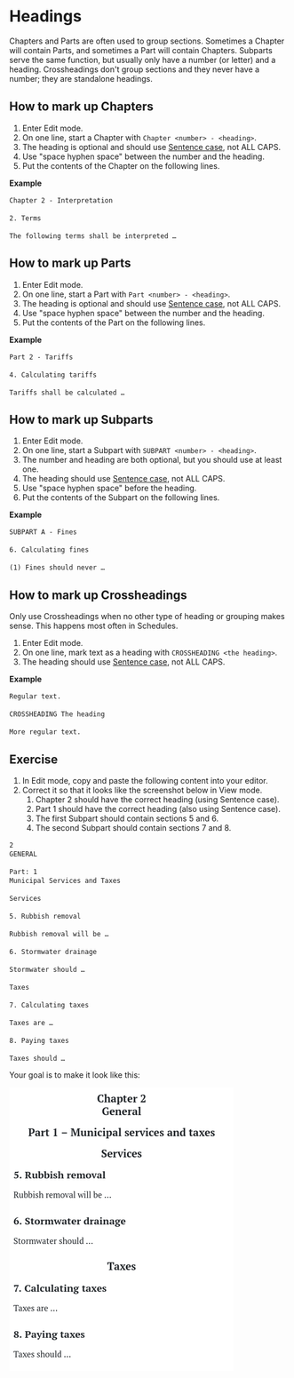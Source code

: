 # Headings

Chapters and Parts are often used to group sections. Sometimes a Chapter will contain Parts, and sometimes a Part will contain Chapters. Subparts serve the same function, but usually only have a number \(or letter\) and a heading. Crossheadings don't group sections and they never have a number; they are standalone headings.

## How to mark up Chapters

1. Enter Edit mode.
2. On one line, start a Chapter with `Chapter <number> - <heading>`.
3. The heading is optional and should use [Sentence case](../style-guides/laws.africa.md#headings), not ALL CAPS.
4. Use "space hyphen space" between the number and the heading.
5. Put the contents of the Chapter on the following lines.

**Example**

```text
Chapter 2 - Interpretation

2. Terms

The following terms shall be interpreted …
```

## How to mark up Parts

1. Enter Edit mode.
2. On one line, start a Part with `Part <number> - <heading>`.
3. The heading is optional and should use [Sentence case](../style-guides/laws.africa.md#headings), not ALL CAPS.
4. Use "space hyphen space" between the number and the heading.
5. Put the contents of the Part on the following lines.

**Example**

```text
Part 2 - Tariffs

4. Calculating tariffs

Tariffs shall be calculated …
```

## How to mark up Subparts

1. Enter Edit mode.
2. On one line, start a Subpart with `SUBPART <number> - <heading>`.
3. The number and heading are both optional, but you should use at least one.
4. The heading should use [Sentence case](../style-guides/laws.africa.md#headings), not ALL CAPS.
5. Use "space hyphen space" before the heading.
6. Put the contents of the Subpart on the following lines.

**Example**

```text
SUBPART A - Fines

6. Calculating fines

(1) Fines should never …
```

## How to mark up Crossheadings

Only use Crossheadings when no other type of heading or grouping makes sense. This happens most often in Schedules.

1. Enter Edit mode.
2. On one line, mark text as a heading with `CROSSHEADING <the heading>`.
3. The heading should use [Sentence case](../style-guides/laws.africa.md#headings), not ALL CAPS.

**Example**

```text
Regular text.

CROSSHEADING The heading

More regular text.
```

## Exercise

1. In Edit mode, copy and paste the following content into your editor.
2. Correct it so that it looks like the screenshot below in View mode.
   1. Chapter 2 should have the correct heading \(using Sentence case\).
   2. Part 1 should have the correct heading \(also using Sentence case\).
   3. The first Subpart should contain sections 5 and 6.
   4. The second Subpart should contain sections 7 and 8.

```text
2
GENERAL

Part: 1
Municipal Services and Taxes

Services

5. Rubbish removal

Rubbish removal will be …

6. Stormwater drainage

Stormwater should …

Taxes

7. Calculating taxes

Taxes are …

8. Paying taxes

Taxes should …

```

Your goal is to make it look like this:

![](../.gitbook/assets/image%20%2884%29.png)


